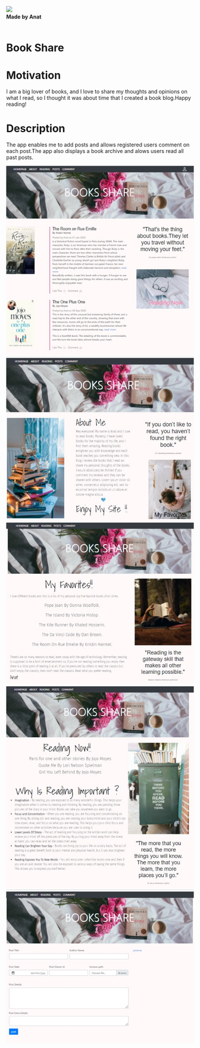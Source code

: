 <div id="container">
<div style="display:inline-block">
  <img src="https://img.icons8.com/office/80/000000/api.png"/ align="left">
  <h4>Made by Anat<h4>
</div>

 </div> 




# Book Share


  
# Motivation
  
I am a big lover of books, and I love to share my thoughts and opinions on what I read, so I thought it was about time that I created a book blog.Happy reading!
  
# Description

The app enables me to add posts and allows registered users comment on each post.The app also displays a book archive and alows users read all past posts.
  
![Image](main.jpg)
![Image](about.jpg)
![Image](favorites.jpg)
![Image](reading.jpg)
![Image](post.jpg)

